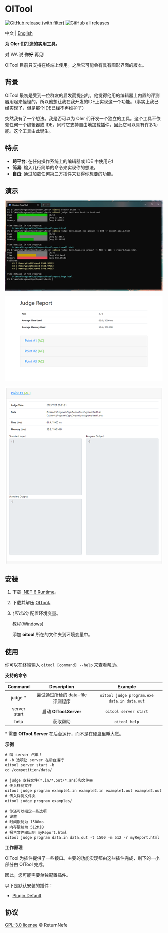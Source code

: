 # OITool

[![GitHub release (with filter)](https://img.shields.io/github/v/release/ReturnNefe/OITool?style=for-the-badge)
](https://github.com/ReturnNefe/OITool/releases) ![GitHub all releases](https://img.shields.io/github/downloads/ReturnNefe/OITool/total?style=for-the-badge)

中文 | [English](https://github.com/ReturnNefe/OITool/blob/main/README.md)

**为 OIer 们打造的实用工具。**
 
对 WA 说 ~~你好~~ 再见!

OITool 目前只支持在终端上使用。之后它可能会有具有图形界面的版本。

## 背景

OITool 最初是受到一位群友的启发而提出的。他觉得他用的编辑器上内置的评测器用起来怪怪的，所以他想让我在我开发的IDE上实现这一个功能。（事实上我已经实现了，但是那个IDE已经不再维护了）

突然我有了一个想法。我是否可以为 OIer 们开发一个独立的工具。这个工具不依赖任何一个编辑器或 IDE，同时它支持自由地加载插件，因此它可以具有许多功能。这个工具由此诞生。

## 特点

* **跨平台**: 在任何操作系统上的编辑器或 IDE 中使用它!
* **简易**: 输入几行简单的命令来实现你的想法。
* **自由**: 通过加载任何第三方插件来获得你想要的功能。

## 演示

![Terminal](https://github.com/ReturnNefe/OITool/blob/main/docs/screenshots/terminal.png)

![Report](https://github.com/ReturnNefe/OITool/blob/main/docs/screenshots/report.png)

![Report Detail](https://github.com/ReturnNefe/OITool/blob/main/docs/screenshots/report.detail.png)

## 安装

1. 下载 [.NET 6 Runtime](https://dotnet.microsoft.com/download/dotnet/6.0)。
2. 下载并解压 [OITool](https://github.com/ReturnNefe/OITool/releases)。
3. _(可选的)_ 配置环境变量。
   
   [教程(Windows)](https://www.computerhope.com/issues/ch000549.htm)
   
   添加 **oitool** 所在的文件夹到环境变量中。

## 使用

你可以在终端输入 ``oitool [command] --help`` 来查看帮助。

**支持的命令**

| Command | Description | Example |
|:--:|:--:|:--:|
| judge * | 尝试通过所给的 data-file 评测程序 | ```oitool judge program.exe data.in data.out``` |
| server start | 启动 **OITool.Server** | ``oitool server start`` |
| help | 获取帮助 | ``oitool help`` |

\* 需要 **OITool.Server** 在后台运行，而不是在硬盘里睡大觉。

**示例**

```shell
# 叫 server 汽车！
# -b 选项让 server 在后台运行
oitool server start -b
cd /competition/data/

# judge 支持文件(*.in/*.out/*.ans)和文件夹
# 传入样例文件
oitool judge program example1.in example2.in example1.out example2.out
# 传入样例文件夹
oitool judge program examples/

# 你还可以指定一些选项
# 设置
# 时间限制为 1500ms
# 内存限制为 512MiB
# 报告文件输出到 myReport.html
oitool judge program data.in data.out -t 1500 -m 512 -r myReport.html
```

**工作原理**

OITool 为插件提供了一些接口。主要的功能实现都由这些插件完成，剩下的一小部分由 OITool 完成。

因此，您可能需要单独配置插件。

以下是默认安装的插件：

* [Plugin.Default](https://github.com/ReturnNefe/OITool/blob/main/docs/plugin/default.md)

## 协议

[GPL-3.0 license](https://github.com/ReturnNefe/OITool/blob/main/LICENSE) © ReturnNefe